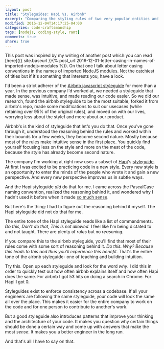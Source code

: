 ```yaml
---
layout: post
title: "Styleguides: Hapi Vs. Airbnb"
excerpt: "Comparing the styling rules of two very popular entities and describing why I think Hapi sucks and Airbnb rules!"
modified: 2016-12-04T14:17:25-04:00
categories: code-craftsmanship
tags: [nodejs, coding-style, rant]
comments: true
share: true
---
```


This post was inspired by my writing of another post which you can read [here]({{ site.baseurl }}{% post_url 2016-12-01-letter-casing-in-names-of-imported-nodejs-modules %}). On that one I talk about letter casing conventions in the names of imported NodeJS modules. Not the catchiest of titles but if it's something that interests you, have a look.

I'd been a strict adherer of the [Airbnb javascript styleguide](https://github.com/airbnb/javascript) for more than a year. In the previous company I'd worked at, we needed a styleguide that made sense, was intuitive, and made reading our code easier. So we did our research, found the airbnb styleguide to be the most suitable, forked it from airbnb's repo, made some modifications to suit our usecases (while retaining over 95% of the original rules), and moved on with our lives, worrying less about the stylef and more about our product.

Airbnb's is the kind of styleguide that let's you do that. Once you've gone through it, understood the reasoning behind the rules and worked within their bounds for a few weeks, they become second nature. Mostly because most of the rules make intuitive sense in the first place. You quickly find yourself focusing less on the style and more on the meat of the code, because the style has already become second nature.

The company I'm working at right now uses a subset of [Hapi](http://hapijs.com/)'s [styleguide](http://hapijs.com/styleguide). At first I was excited to be practicing code in a new style. Every new style is an opportunity to enter the minds of the people who wrote it and gain a new perspective. And every new perspective improves us in subtle ways.

And the Hapi styleguide *did* do that for me. I came across the PascalCase naming convention, realized the reasoning behind it, and wondered why I hadn't used it before when it made [so much sense](https://scionofbytes.github.io/code-craftsmanship/letter-casing-in-names-of-imported-nodejs-modules/#project-modules).

But here's the thing: I had to figure out the reasoning behind it myself. The Hapi styleguide did not do that for me.

The entire tone of the Hapi styleguide reads like a list of commandments. *Do this*, *Don't do that*, *This is not allowed.* I feel like I'm being dictated to and not taught. There are plenty of *rules* but no *reasoning*.

If you compare this to the airbnb styleguide, you'll find that most of their rules come with some sort of reasoning behind it. *Do this. Why? Because this leads to this and thus you'll experience this benefit.* That's the entire tone of the airbnb styleguide- one of teaching and building intuition.

Try this. Open up each styleguide and look for the word *why*. I did this in order to quickly test out how often airbnb explains itself and how often Hapi does the same. For airbnb I got 53 hits on doing a search in Chrome. For Hapi I got 0.

Styleguides exist to enforce consistency across a codebase. If all your engineers are following the same styleguide, your code will look the same all over the place. This makes it easier for the entire company to work on the code and for one person to contribute to another's work.

But a good styleguide also introduces patterns that improve your thinking and the architecture of your code. It makes you question why certain things should be done a certain way and come up with answers that make the most *sense*. It makes you a better engineer in the long run.

And that's all I have to say on that.
